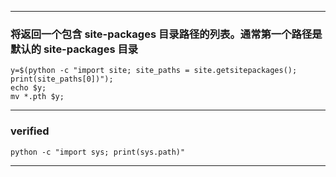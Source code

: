 <hr>

### 将返回一个包含 site-packages 目录路径的列表。通常第一个路径是默认的 site-packages 目录

```
y=$(python -c "import site; site_paths = site.getsitepackages(); print(site_paths[0])");
echo $y;
mv *.pth $y;
```

<hr>

### verified

```
python -c "import sys; print(sys.path)"
```

<hr>
